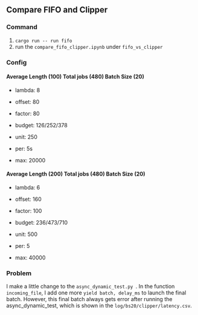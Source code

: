 ## Compare FIFO and Clipper

### Command

1. `cargo run -- run fifo `
2. run the `compare_fifo_clipper.ipynb` under `fifo_vs_clipper`

### Config

#### **Average** **Length** **(100) Total jobs (480) Batch Size (20)**

- lambda: 8

- offset: 80
- factor: 80
- budget: 126/252/378
- unit: 250
- per: 5s
- max: 20000

#### **Average** **Length** **(200) Total jobs (480) Batch Size (20)**

- lambda: 6

- offset: 160
- factor: 100
- budget: 236/473/710
- unit: 500
- per: 5
- max: 40000

### Problem

I make a little change to the `async_dynamic_test.py `. In the function `incoming_file`, I add one more `yield batch, delay_ms` to launch the final batch. However, this final batch always gets error after running the async_dynamic_test, which is shown in the `log/bs20/clipper/latency.csv`.



